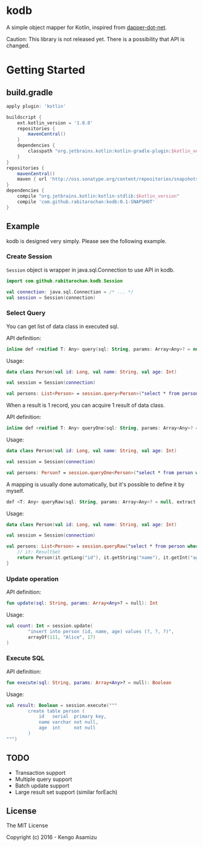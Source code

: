 # kodb

A simple object mapper for Kotlin, inspired from [dapper-dot-net](https://github.com/StackExchange/dapper-dot-net).

Caution: This library is not released yet. There is a possibility that API is changed.

# Getting Started

## build.gradle

```groovy
apply plugin: 'kotlin'

buildscript {
    ext.kotlin_version = '1.0.0'
    repositories {
        mavenCentral()
    }
    dependencies {
        classpath "org.jetbrains.kotlin:kotlin-gradle-plugin:$kotlin_version"
    }
}
repositories {
    mavenCentral()
    maven { url 'http://oss.sonatype.org/content/repositories/snapshots' }
}
dependencies {
    compile "org.jetbrains.kotlin:kotlin-stdlib:$kotlin_version"
    compile 'com.github.rabitarochan:kodb:0.1-SNAPSHOT'
}
```

## Example

kodb is designed very simply. Please see the following example.

### Create Session

`Session` object is wrapper in java.sql.Connection to use API in kodb.

```kotlin
import com.github.rabitarochan.kodb.Session

val connection: java.sql.Connection = /* ... */
val session = Session(connection)
```

### Select Query

You can get list of data class in executed sql.

API definition:

```kotlin
inline def <reified T: Any> query(sql: String, params: Array<Any>? = null): List<T>
```

Usage:

```kotlin
data class Person(val id: Long, val name: String, val age: Int)

val session = Session(connection)

val persons: List<Person> = session.query<Person>("select * from person where age < ?", arrayOf(20))
```

When a result is 1 record, you can acquire 1 result of data class.

API definition:

```kotlin
inline def <reified T: Any> queryOne(sql: String, params: Array<Any>? = null): T?
```

Usage:

```kotlin
data class Person(val id: Long, val name: String, val age: Int)

val session = Session(connection)

val persons: Person? = session.queryOne<Person>("select * from person where id = ?", arrayOf(123))
```

A mapping is usually done automatically, but it's possible to define it by myself.

```kotlin
def <T: Any> queryRaw(sql: String, params: Array<Any>? = null, extract: (ResultSet) -> T): List<T>
```

Usage:

```kotlin
data class Person(val id: Long, val name: String, val age: Int)

val session = Session(connection)

val persons: List<Person> = session.queryRaw("select * from person where age < ?", arrayOf(20)) {
    // it: ResultSet
    return Person(it.getLong("id"), it.getString("name"), it.getInt("age"))
}
```

### Update operation

API definition:

```kotlin
fun update(sql: String, params: Array<Any>? = null): Int
```

Usage:

```kotlin
val count: Int = session.update(
        "insert into person (id, name, age) values (?, ?, ?)",
        arrayOf(111, "Alice", 17)
)
```

### Execute SQL

API definition:

```kotlin
fun execute(sql: String, params: Array<Any>? = null): Boolean
```

Usage:

```kotlin
val result: Boolean = session.execute("""
        create table person (
            id   serial  primary key,
            name varchar not null,
            age  int     not null
        )
""")
```

## TODO

* Transaction support
* Multiple query support
* Batch update support
* Large result set support (similar forEach)

## License

The MIT License

Copyright (c) 2016 - Kengo Asamizu
